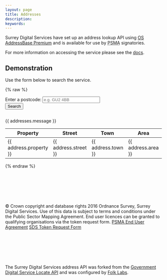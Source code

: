 ```yaml
---
layout: page
title: Addresses
description: 
keywords: 
---
```


<p class="lead">Surrey Digital Services have set up an address lookup API using <a href="https://www.ordnancesurvey.co.uk/business-and-government/products/addressbase-premium.html">OS AddressBase Premium</a> and is available for use by <abbr title="Public Sector Mapping Agreement">PSMA</abbr> signatories.</p>

For more information on accessing the service please see the <a href="{{ site.baseurl }}/documentation.html">docs</a>.

## Demonstration

Use the form below to search the service.

{% raw %}
<section ng-app="addressesApp">
  <div ng-controller="AddressesController as ctl">
    <form ng-submit="addressSearch(item, $event)" class="form-inline" style="margin-bottom: 2em;">
        <div class="form-group">
            <label for="address_search">Enter a postcode:</label>
            <input type="text" name="address_search" ng-model="addresses.search" class="form-control" placeholder="e.g. GU2 4BB">
        </div>
        <button type="submit" class="btn btn-primary">Search</button>
    </form>
    <div ng-cloak>
        <div ng-show="addresses.isShowMessage" data-alert class="alert alert-{{ addresses.messageClass }}" role="alert">
            {{ addresses.message }}
        </div>
        <table class="table table-striped" ng-show="addresses.data.length > 0">
            <thead>
                <tr>
                <th>Property</th>
                <th>Street</th>
                <th>Town</th>
                <th>Area</th>
                <th>Postcode</th>
                <th>UPRN</th>
                </tr>
            </thead>
            <tbody>
                <tr ng-repeat="address in addresses.data">
                <td>{{ address.property }}</td>
                <td>{{ address.street }}</td>
                <td>{{ address.town }}</td>
                <td>{{ address.area }}</td>
                <td>{{ address.postcode }}</td>
                <td>{{ address.uprn }}</td>
                </tr>
            </tbody>
        </table>
    </div>
  </div>
</section>
{% endraw %}
<p class="text-muted" style="margin-top: 8em;">© Crown copyright and database rights 2016 Ordnance Survey, Surrey Digital Services. Use of this data is subject to terms and conditions under the Public Sector Mapping Agreement. End user licences can be granted to qualifying organisations via the token request form.  <a href="https://www.ordnancesurvey.co.uk/business-and-government/public-sector/mapping-agreements/end-user-licence.html">PSMA End User Agreement</a>  <a href="https://docs.google.com/forms/d/1J1gtgUgMgPaB-gSEcZQtPnefQb5ePVoqycZAHHuLRpo/viewform">SDS Token Request Form</a></p>
<p class="text-muted" style="margin-top: 8em;">The Surrey Digital Services address API was forked from the <a href="https://github.com/alphagov/locate-api">Government Digital Service Locate API</a> and was configured by <a href="http://www.folklabs.com/">Folk Labs</a>.</p>
